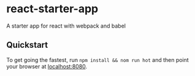 # react-starter-app
A starter app for react with webpack and babel

## Quickstart

To get going the fastest, run `npm install && nom run hot` and then point your browser at [localhost:8080](http://localhost:8080).